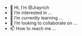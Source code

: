 - 👋 Hi, I’m @Jrayrich
- 👀 I’m interested in ...
- 🌱 I’m currently learning ...
- 💞️ I’m looking to collaborate on ...
- 📫 How to reach me ...

<!---
Jrayrich/Jrayrich is a ✨ special ✨ repository because its `README.md` (this file) appears on your GitHub profile.
You can click the Preview link to take a look at your changes.
--->

